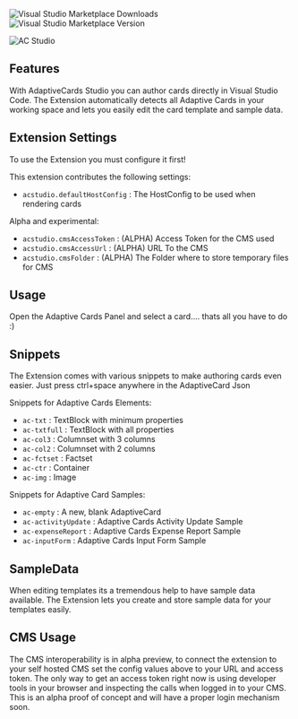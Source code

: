 ![Visual Studio Marketplace Downloads](https://img.shields.io/visual-studio-marketplace/d/AssecoSouthEasternEurope.assecoadaptivecardsstudiobeta)
![Visual Studio Marketplace Version](https://img.shields.io/visual-studio-marketplace/v/AssecoSouthEasternEurope.assecoadaptivecardsstudiobeta)

![AC Studio ](https://madewithcards.blob.core.windows.net/uploads/29bb3d02-2158-40b8-8420-4dd1f15da34c-acstudio.png)

## Features

With AdaptiveCards Studio you can author cards directly in Visual Studio Code. The Extension automatically detects all Adaptive Cards in your working space and lets you easily edit the card template and sample data.

## Extension Settings

To use the Extension you must configure it first!

This extension contributes the following settings:

-   `acstudio.defaultHostConfig`  : The HostConfig to be used when rendering cards

Alpha and experimental:
-   `acstudio.cmsAccessToken`  : (ALPHA) Access Token for the CMS used
-   `acstudio.cmsAccessUrl`  : (ALPHA) URL To the CMS
-   `acstudio.cmsFolder`  : (ALPHA) The Folder where to store temporary files for CMS

## Usage

Open the Adaptive Cards Panel and select a card.... thats all you have to do :)

## Snippets

The Extension comes with various snippets to make authoring cards even easier. Just press ctrl+space anywhere in the AdaptiveCard Json

Snippets for Adaptive Cards Elements:
-   `ac-txt`  : TextBlock with minimum properties
-   `ac-txtfull`  : TextBlock with all properties
-   `ac-col3`  : Columnset with 3 columns
-   `ac-col2`  : Columnset with 2 columns
-   `ac-fctset`  : Factset
-   `ac-ctr`  : Container
-   `ac-img`  : Image

Snippets for Adaptive Card Samples:
-   `ac-empty`  : A new, blank AdaptiveCard
-   `ac-activityUpdate`  : Adaptive Cards Activity Update Sample
-   `ac-expenseReport`  : Adaptive Cards Expense Report Sample
-   `ac-inputForm`  : Adaptive Cards Input Form Sample


## SampleData

When editing templates its a tremendous help to have sample data available. The Extension lets you create and store sample data for your templates easily.

## CMS Usage

The CMS interoperability is in alpha preview, to connect the extension to your self hosted CMS set the config values above to your URL and access token. The only way to get an access token right now is using developer tools in your browser and inspecting the calls when logged in to your CMS. This is an alpha proof of concept and will have a proper login mechanism soon.
